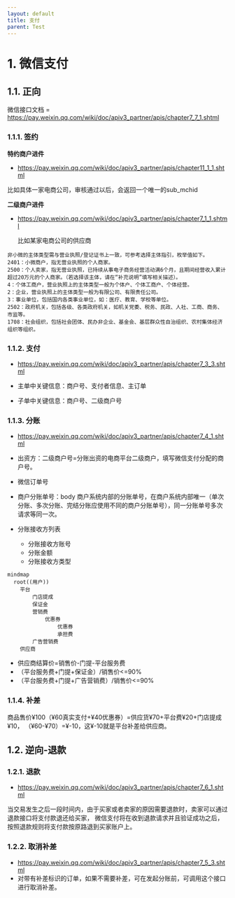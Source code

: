 ```yaml
---
layout: default
title: 支付
parent: Test
---
```


# 1. 微信支付

## 1.1. 正向

微信接口文档 = https://pay.weixin.qq.com/wiki/doc/apiv3_partner/apis/chapter7_7_1.shtml

### 1.1.1. 签约

**特约商户进件**

- https://pay.weixin.qq.com/wiki/doc/apiv3_partner/apis/chapter11_1_1.shtml

比如具体一家电商公司，审核通过以后，会返回一个唯一的sub_mchid

**二级商户进件**

- https://pay.weixin.qq.com/wiki/doc/apiv3_partner/apis/chapter7_1_1.shtml

  比如某家电商公司的供应商

```text
非小微的主体类型需与营业执照/登记证书上一致，可参考选择主体指引，枚举值如下。
2401：小微商户，指无营业执照的个人商家。
2500：个人卖家，指无营业执照，已持续从事电子商务经营活动满6个月，且期间经营收入累计超过20万元的个人商家。（若选择该主体，请在“补充说明”填写相关描述）。
4：个体工商户，营业执照上的主体类型一般为个体户、个体工商户、个体经营。
2：企业，营业执照上的主体类型一般为有限公司、有限责任公司。
3：事业单位，包括国内各类事业单位，如：医疗、教育、学校等单位。
2502：政府机关，包括各级、各类政府机关，如机关党委、税务、民政、人社、工商、商务、市监等。
1708：社会组织，包括社会团体、民办非企业、基金会、基层群众性自治组织、农村集体经济组织等组织。
```

### 1.1.2. 支付

- https://pay.weixin.qq.com/wiki/doc/apiv3_partner/apis/chapter7_3_3.shtml

- 主单中关键信息：商户号、支付者信息、主订单
- 子单中关键信息：商户号、二级商户号

### 1.1.3. 分账

- https://pay.weixin.qq.com/wiki/doc/apiv3_partner/apis/chapter7_4_1.shtml

- 出资方：二级商户号=分账出资的电商平台二级商户，填写微信支付分配的商户号。
- 微信订单号
- 商户分账单号：body 商户系统内部的分账单号，在商户系统内部唯一（单次分账、多次分账、完结分账应使用不同的商户分账单号），同一分账单号多次请求等同一次。
- 分账接收方列表
    - 分账接收方账号
    - 分账金额
    - 分账接收方类型

```mermaid
mindmap
  root((用户))
    平台
        门店提成
        保证金
        营销费
            优惠券
                优惠券
                承担费
        广告营销费
    供应商

```

- 供应商结算价=销售价-门提-平台服务费
- （平台服务费+门提+保证金）/销售价<=90%
- （平台服务费+门提+广告营销费）/销售价<=90%

### 1.1.4. 补差

商品售价¥100（¥60真实支付+¥40优惠券）=供应货¥70+平台费¥20+门店提成¥10，
（¥60-¥70）=¥-10，这¥-10就是平台补差给供应商。

## 1.2. 逆向-退款

### 1.2.1. 退款

- https://pay.weixin.qq.com/wiki/doc/apiv3_partner/apis/chapter7_6_1.shtml

当交易发生之后一段时间内，由于买家或者卖家的原因需要退款时，卖家可以通过退款接口将支付款退还给买家，
微信支付将在收到退款请求并且验证成功之后，按照退款规则将支付款按原路退到买家账户上。

### 1.2.2. 取消补差

- https://pay.weixin.qq.com/wiki/doc/apiv3_partner/apis/chapter7_5_3.shtml
- 对带有补差标识的订单，如果不需要补差，可在发起分账前，可调用这个接口进行取消补差。